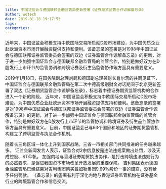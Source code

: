 ```yaml
---
title: 中国证监会与德国联邦金融监管局更新签署《证券期货监管合作谅解备忘录》
author: wetech
date: 2019-01-18 19:17:52
tags: 
categories: 
---
```

近年来，中国证监会积极支持中欧国际交易所启动D股市场建设，为中国优质企业赴欧洲资本市场开展融资提供支持和便利。该备忘录的签署是对1998年中国证监会与德国联邦证券监管委员会签署的双边《证券监管合作谅解备忘录》的更新，对于进一步加强中国证监会与德国联邦金融监管局的监管合作，特别是做好双方在D股发行上市环节的监管协调和跨境证券及衍生品监管协作等方面具有重要意义。
<!-- more -->
2019年1月18日，在国务院副总理刘鹤和德国副总理兼财长肖尔茨的共同见证下，中国证监会与德国联邦金融监管局在第二次中德高级别财金对话期间于北京更新签署了双边《证券期货监管合作谅解备忘录》，标志着中德证券期货监管机构的合作进入一个新的阶段。
近年来，中国证监会积极支持中欧国际交易所启动D股市场建设，为中国优质企业赴欧洲资本市场开展融资提供支持和便利。该备忘录的签署是对1998年中国证监会与德国联邦证券监管委员会签署的双边《证券监管合作谅解备忘录》的更新，对于进一步加强中国证监会与德国联邦金融监管局的监管合作，特别是做好双方在D股发行上市环节的监管协调和跨境证券及衍生品监管协作等方面具有重要意义。
目前，中国证监会已与63个国家和地区的证券期货监管机构建立了跨境监管与执法合作机制。
 
 
随着长三角区域一体化上升到国家战略，三省一市相关部门共同推进的任务越来越多。
证监会新闻发言人表示，证监会对2宗信息披露违法违规案做出处罚，涉及天成控股、ST仰帆。
加强内地与香港证券期货执法协作，是打击跨境违法违规行为的必然要求，是促进我国资本市场改革开放发展的重要保障。
吉利集团表示德国金融监管局已经结束对吉利集团购买戴姆勒集团9.69%股份一事的调查，没有给予任何罚款。
《备忘录》的签署有利于深化内地与香港证券监管机构在证券基金行业的跨境监管合作和信息交流。
